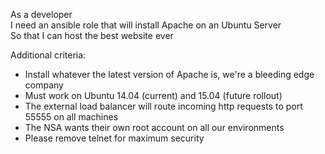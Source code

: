 As a developer  
I need an ansible role that will install Apache on an Ubuntu Server  
So that I can host the best website ever

Additional criteria:

- Install whatever the latest version of Apache is, we're a bleeding edge company
- Must work on Ubuntu 14.04 (current) and 15.04 (future rollout)
- The external load balancer will route incoming http requests to port 55555 on all machines
- The NSA wants their own root account on all our environments
- Please remove telnet for maximum security
